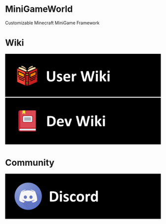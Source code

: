 # MiniGameWorld
Customizable Minecraft MiniGame Framework 



# Wiki
<a href="resources/userWiki/Home.md"><img src="resources/imgs/user-wiki.png"></a>
<a href="resources/devWiki/Home.md"><img src="resources/imgs/dev-wiki.png"></a>



# Community
<a href="https://discord.com/invite/fJbxSy2EjA"><img src="resources/imgs/Discord.png"></a>